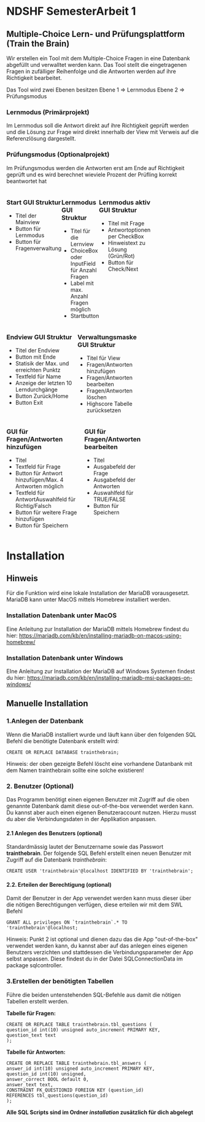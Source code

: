 # NDSHF SemesterArbeit 1
## Multiple-Choice Lern- und Prüfungsplattform (Train the Brain)
<p>Wir erstellen ein Tool mit dem Multiple-Choice Fragen in eine Datenbank abgefüllt und verwalltet werden kann.
Das Tool stellt die eingetragenen Fragen in zufälliger Reihenfolge und die Antworten werden auf ihre Richtigkeit
bearbeitet.</p>
<p>Das Tool wird zwei Ebenen besitzen Ebene 1 => Lernmodus Ebene 2 => Prüfungsmodus</p>

### Lernmodus (Primärprojekt)
<p>Im Lernmodus soll die Antwort direkt auf ihre Richtigkeit geprüft werden und die Lösung zur Frage wird direkt
innerhalb der View mit Verweis auf die Referenzlösung dargestellt.</p>

### Prüfungsmodus (Optionalprojekt)
<p>Im Prüfungsmodus werden die Antworten erst am Ende auf Richtigkeit geprüft und es wird berechnet wieviele Prozent
der Prüfling korrekt beantwortet hat</p>

<div style="width: 70%; display: flex;">
<div style="float: left">
<p>

### Start GUI Struktur
- Titel der Mainview
- Button für Lernmodus
- Button für Fragenverwaltung</p>
</div>
<div style="float: left">
<p>

### Lernmodus GUI Struktur
- Titel für die Lernview
- ChoiceBox oder InputField für Anzahl Fragen 
- Label mit max. Anzahl Fragen möglich 
- Startbutton</p>
</div>
<div style="float: left">
<p>

### Lernmodus aktiv GUI Struktur
- Titel mit Frage
- Antwortoptionen per CheckBox
- Hinweistext zu Lösung (Grün/Rot)
- Button für Check/Next</p>
</div>
</div>
<div style="width: 70%; display: flex;">
<div style="float: left">
<p>

### Endview GUI Struktur

- Titel der Endview
- Button mit Ende
- Statisik der Max. und erreichten Punktz
- Textfeld für Name
- Anzeige der letzten 10 Lerndurchgänge
- Button Zurück/Home
- Button Exit

</p>
</div>
<div style="float: left">
<p>

### Verwaltungsmaske GUI Struktur
- Titel für View
- Fragen/Antworten hinzufügen
- Fragen/Antworten bearbeiten
- Fragen/Antworten löschen
- Highscore Tabelle zurücksetzen
</p>
</div>
</div>
<div style="width: 70%; display: flex;">
<div style="float: left">
<p>

### GUI für Fragen/Antworten hinzufügen
- Titel
- Textfeld für Frage
- Button für Antwort hinzufügen/Max. 4 Antworten möglich
- Textfeld für AntwortAuswahlfeld für Richtig/Falsch
- Button für weitere Frage hinzufügen
- Button für Speichern
</p>
</div>
<div style="float: left">
<p>

### GUI für Fragen/Antworten bearbeiten
- Titel
- Ausgabefeld der Frage
- Ausgabefeld der Antworten
- Auswahlfeld für TRUE/FALSE
- Button für Speichern
</p>
</div>
</div>

# Installation
## Hinweis
Für die Funktion wird eine lokale Installation der MariaDB vorausgesetzt. MariaDB kann unter MacOS mittels Homebrew installiert werden.

### Installation Datenbank unter MacOS
Eine Anleitung zur Installation der MariaDB mittels Homebrew findest du hier:
https://mariadb.com/kb/en/installing-mariadb-on-macos-using-homebrew/

### Installation Datenbank unter Windows
EIne Anleitung zur Installation der MariaDB auf Windows Systemen findest du hier:
https://mariadb.com/kb/en/installing-mariadb-msi-packages-on-windows/

## Manuelle Installation
### 1.Anlegen der Datenbank
Wenn die MariaDB installiert wurde und läuft kann über den folgenden SQL Befehl die benötigte Datenbank erstellt wird:

`CREATE OR REPLACE DATABASE trainthebrain;`

Hinweis: der oben gezeigte Befehl löscht eine vorhandene Datanbank mit dem Namen trainthebrain sollte eine solche existieren!

### 2. Benutzer (Optional)
Das Programm benötigt einen eigenen Benutzer mit Zugriff auf die oben genannte Datenbank damit diese out-of-the-box verwendet werden kann. Du kannst aber auch einen eigenen Benutzeraccount nutzen. Hierzu musst du aber die Verbindungsdaten in der Applikation anpassen.

#### 2.1 Anlegen des Benutzers (optional)
Standardmässig lautet der Benutzername sowie das Passwort **trainthebrain**.
Der folgende SQL Befehl erstellt einen neuen Benutzer mit Zugriff auf die Datenbank _trainthebrain_:

`CREATE USER 'trainthebrain'@localhost IDENTIFIED BY 'trainthebrain';`

#### 2.2. Erteilen der Berechtigung (optional)
Damit der Benutzer in der App verwendet werden kann muss dieser über die nötigen Berechtigungen verfügen, diese erteilen wir mit dem SWL Befehl

``GRANT ALL privileges ON `trainthebrain`.* TO 'trainthebrain'@localhost;``

Hinweis: Punkt 2 ist optional und dienen dazu das die App "out-of-the-box" verwendet werden kann, du kannst aber auf das anlegen eines eigenen Benutzers verzichten und stattdessen die Verbindungsparameter der App selbst anpassen.
Diese findest du in der Datei SQLConnectionData im package sqlcontroller.

### 3.Erstellen der benötigten Tabellen
Führe die beiden untenstehenden SQL-Befehle aus damit die nötigen Tabellen erstellt werden.

__Tabelle für Fragen:__

````
CREATE OR REPLACE TABLE trainthebrain.tbl_questions (
question_id int(10) unsigned auto_increment PRIMARY KEY,
question_text text
);
````

__Tabelle für Antworten:__

````
CREATE OR REPLACE TABLE trainthebrain.tbl_answers (
answer_id int(10) unsigned auto_increment PRIMARY KEY,
question_id int(10) unsigned,
answer_correct BOOL default 0,
answer_text text,
CONSTRAINT FK_QUESTIONID FOREIGN KEY (question_id)
REFERENCES tbl_questions(question_id)
);
````

__Alle SQL Scripts sind im Ordner _installation_ zusätzlich für dich abgelegt__

